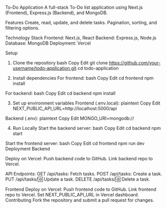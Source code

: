 To-Do Application
A full-stack To-Do list application using Next.js (Frontend), Express.js (Backend), and MongoDB.

Features
Create, read, update, and delete tasks.
Pagination, sorting, and filtering options.

Technology Stack
Frontend: Next.js, React
Backend: Express.js, Node.js
Database: MongoDB
Deployment: Vercel

Setup
1. Clone the repository
bash
Copy
Edit
git clone https://github.com/your-username/todo-application.git
cd todo-application

2. Install dependencies
For frontend:
bash
Copy
Edit
cd frontend
npm install

For backend:
bash
Copy
Edit
cd backend
npm install

3. Set up environment variables
Frontend (.env.local):
plaintext
Copy
Edit
NEXT_PUBLIC_API_URL=http://localhost:5000/api

Backend (.env):
plaintext
Copy
Edit
MONGO_URI=mongodb://<your-mongo-db-url>

4. Run Locally
Start the backend server:
bash
Copy
Edit
cd backend
npm start

Start the frontend server:
bash
Copy
Edit
cd frontend
npm run dev
Deployment
Backend


Deploy on Vercel:
Push backend code to GitHub.
Link backend repo to Vercel.

API Endpoints:
GET /api/tasks: Fetch tasks.
POST /api/tasks: Create a task.
PUT /api/tasks/:id: Update a task.
DELETE /api/tasks/:id: Delete a task.

Frontend
Deploy on Vercel:
Push frontend code to GitHub.
Link frontend repo to Vercel.
Set NEXT_PUBLIC_API_URL in Vercel dashboard.
Contributing
Fork the repository and submit a pull request for changes.
